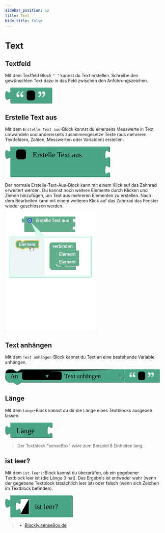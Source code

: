 ```yaml
---
sidebar_position: 12
title: Text
hide_title: false
---
```


# Text

## Textfeld
Mit dem Textfeld Block `" "` kannst du Text erstellen. Schreibe den gewünschten Text dazu in das Feld zwischen den Anführungszeichen.

![](../../static/img/blockly-bilder/text/blockly-text-1.svg)

## Erstelle Text aus
Mit dem `Erstelle Text aus`-Block kannst du einerseits Messwerte in Text umwandeln und andererseits zusammengesetze Texte (aus mehreren Textfeldern, Zahlen, Messwerten oder Variablen) erstellen.

![](../../static/img/blockly-bilder/text/blockly-text-2.svg)

Der normale Erstelle-Text-Aus-Block kann mit einem Klick auf das Zahnrad erweitert werden. Du kannst noch weitere Elemente durch Klicken und Ziehen hinzufügen, um Text aus mehreren Elementen zu erstellen. Nach dem Bearbeiten kann mit einem weiteren Klick auf das Zahnrad das Fenster wieder geschlossen werden.

![](../../static/img/blockly-bilder/text/blockly-text-6.gif)

## Text anhängen

Mit dem `Text anhängen`-Block kannst du Text an eine bestehende Variable anhängen.

![](../../static/img/blockly-bilder/text/blockly-text-3.svg)

## Länge

Mit dem `Länge`-Block kannst du dir die Länge eines Textblocks ausgeben lassen.

![](../../static/img/blockly-bilder/text/blockly-text-4.svg)

> Der Textblock "senseBox" wäre zum Beispiel 8 Einheiten lang.

## ist leer?

Mit dem `ist leer?`-Block kannst du überprüfen, ob ein gegebener Textblock leer ist (die Länge 0 hat). Das Ergebnis ist entweder wahr (wenn der gegebene Textblock tatsächlich leer ist) oder falsch (wenn sich Zeichen im Textblock befinden).

![](../../static/img/blockly-bilder/text/blockly-text-5.svg)


> - [Blockly.senseBox.de](https://blockly.sensebox.de/)